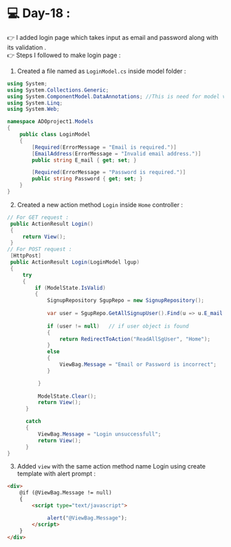 # :computer: Day-18 :
:point_right: I added login page which takes input as email and password along with its validation . <br>
:point_right: Steps I followed to make login page :
1. Created a file named as `LoginModel.cs` inside model folder :
```C#
using System;
using System.Collections.Generic;
using System.ComponentModel.DataAnnotations; //This is need for model validation check
using System.Linq;
using System.Web;

namespace ADOproject1.Models
{
    public class LoginModel
    {
        [Required(ErrorMessage = "Email is required.")]
        [EmailAddress(ErrorMessage = "Invalid email address.")]
        public string E_mail { get; set; }

        [Required(ErrorMessage = "Password is required.")]
        public string Password { get; set; }
    }
}
```
2. Created a new action method `Login` inside `Home` controller :
```C#
// For GET request :
 public ActionResult Login()
 {
     return View();
 }
// For POST request :
 [HttpPost]
 public ActionResult Login(LoginModel lgup)
 {
     try 
     {
         if (ModelState.IsValid)
         {
             SignupRepository SgupRepo = new SignupRepository();
                    
             var user = SgupRepo.GetAllSignupUser().Find(u => u.E_mail == lgup.E_mail && u.Password == lgup.Password); // Check whether the email and its corrosponding
                                                                                                                       //  password is correct .
             if (user != null)   // if user object is found
             {
                 return RedirectToAction("ReadAllSgUser", "Home");
             }
             else
             {
                 ViewBag.Message = "Email or Password is incorrect";
             }

          }
               
          ModelState.Clear();
          return View();
      }

      catch
      {
          ViewBag.Message = "Login unsuccessfull";
          return View();
      }            
}

```
3. Added `view` with the same action method name Login using create template with alert prompt :
``` HTML
<div>
    @if (@ViewBag.Message != null)
    {
        <script type="text/javascript">

             alert("@ViewBag.Message");
        </script>
    }
</div>
```


 
